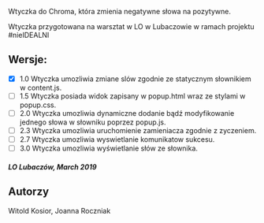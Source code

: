 Wtyczka do Chroma, która zmienia negatywne słowa na pozytywne.

Wtyczka przygotowana na warsztat w LO w Lubaczowie w ramach projektu #nieIDEALNI

## Wersje:
- [X] 1.0 Wtyczka umozliwia zmiane slów zgodnie ze statycznym słownikiem w content.js.
- [ ] 1.5 Wtyczka posiada widok zapisany w popup.html wraz ze stylami w popup.css.
- [ ] 2.0 Wtyczka umozliwia dynamiczne dodanie bądź modyfikowanie jednego słowa w słowniku poprzez popup.js.
- [ ] 2.3 Wtyczka umozliwia uruchomienie zamieniacza zgodnie z zyczeniem.
- [ ] 2.7 Wtyczka umozliwia wyswietlanie komunikatow sukcesu.
- [ ] 3.0 Wtyczka umozliwia wyświetlanie słów ze słownika.

##### LO Lubaczów, March 2019 

## Autorzy
Witold Kosior, Joanna Roczniak

